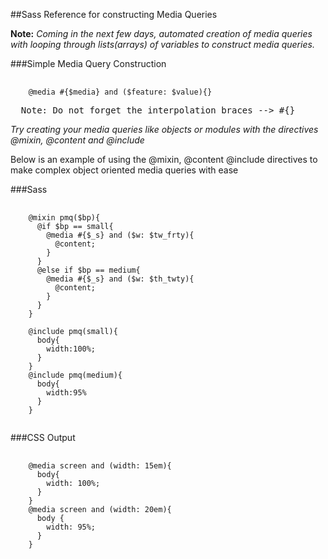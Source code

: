 ##Sass Reference for constructing Media Queries  

**Note:** *Coming in the next few days, automated creation of media queries with looping through lists(arrays) of variables to construct media queries.*  

###Simple Media Query Construction
<pre>
  <code>
    @media #{$media} and ($feature: $value){}   
  </code>
  Note: Do not forget the interpolation braces --> #{}
</pre>

*Try creating your media queries like objects or modules with the directives @mixin, @content and @include* 

Below is an example of using the @mixin, @content @include directives to make complex object oriented media queries with ease  

###Sass
<pre>
  <code>
    @mixin pmq($bp){
      @if $bp == small{ 
        @media #{$_s} and ($w: $tw_frty){ 
          @content; 
        }
      }
      @else if $bp == medium{ 
        @media #{$_s} and ($w: $th_twty){ 
          @content; 
        }
      }
    }
    
    @include pmq(small){
      body{
        width:100%;
      }
    }
    @include pmq(medium){
      body{
        width:95%
      }
    }
  </code>
</pre>

###CSS Output
<pre>
  <code>
    @media screen and (width: 15em){
      body{
        width: 100%;
      }
    }
    @media screen and (width: 20em){
      body {
        width: 95%;
      }
    }
  </code>
</pre>


